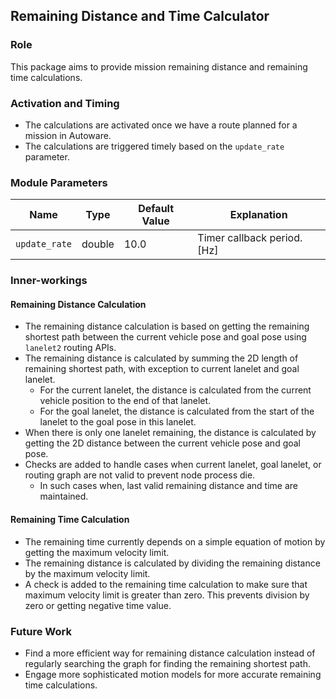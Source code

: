 ## Remaining Distance and Time Calculator

### Role

This package aims to provide mission remaining distance and remaining time calculations.

### Activation and Timing

- The calculations are activated once we have a route planned for a mission in Autoware.
- The calculations are triggered timely based on the `update_rate` parameter.

### Module Parameters

| Name          | Type   | Default Value | Explanation                 |
| ------------- | ------ | ------------- | --------------------------- |
| `update_rate` | double | 10.0          | Timer callback period. [Hz] |

### Inner-workings

#### Remaining Distance Calculation

- The remaining distance calculation is based on getting the remaining shortest path between the current vehicle pose and goal pose using `lanelet2` routing APIs.
- The remaining distance is calculated by summing the 2D length of remaining shortest path, with exception to current lanelet and goal lanelet.
  - For the current lanelet, the distance is calculated from the current vehicle position to the end of that lanelet.
  - For the goal lanelet, the distance is calculated from the start of the lanelet to the goal pose in this lanelet.
- When there is only one lanelet remaining, the distance is calculated by getting the 2D distance between the current vehicle pose and goal pose.
- Checks are added to handle cases when current lanelet, goal lanelet, or routing graph are not valid to prevent node process die.
  - In such cases when, last valid remaining distance and time are maintained.

#### Remaining Time Calculation

- The remaining time currently depends on a simple equation of motion by getting the maximum velocity limit.
- The remaining distance is calculated by dividing the remaining distance by the maximum velocity limit.
- A check is added to the remaining time calculation to make sure that maximum velocity limit is greater than zero. This prevents division by zero or getting negative time value.

### Future Work

- Find a more efficient way for remaining distance calculation instead of regularly searching the graph for finding the remaining shortest path.
- Engage more sophisticated motion models for more accurate remaining time calculations.
